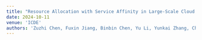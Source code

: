 ```yaml
---
title: "Resource Allocation with Service Affinity in Large-Scale Cloud Environments"
date: 2024-10-11
venue: 'ICDE'
authors: 'Zuzhi Chen, Fuxin Jiang, Binbin Chen, Yu Li, Yunkai Zhang, Chao Huang, Rui Yang, Fan Jiang, Jianjun Chen, Wu Xiang, Guozhu Cheng, Rui Shi, Ning Ma, Wei Zhang, Tieying Zhang*'
---
```

